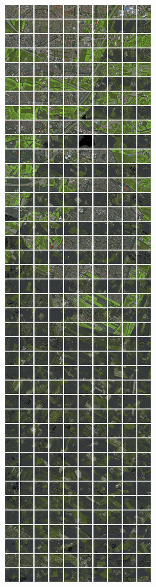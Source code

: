 <html>
<div>
<img src="https://github.com/HakkaTjakka/NL_TILE_MAP/blob/main/18/624/-1046/r.6240.-10460.png" height="44" width="44">
<img src="https://github.com/HakkaTjakka/NL_TILE_MAP/blob/main/18/624/-1046/r.6241.-10460.png" height="44" width="44">
<img src="https://github.com/HakkaTjakka/NL_TILE_MAP/blob/main/18/624/-1046/r.6242.-10460.png" height="44" width="44">
<img src="https://github.com/HakkaTjakka/NL_TILE_MAP/blob/main/18/624/-1046/r.6243.-10460.png" height="44" width="44">
<img src="https://github.com/HakkaTjakka/NL_TILE_MAP/blob/main/18/624/-1046/r.6244.-10460.png" height="44" width="44">
<img src="https://github.com/HakkaTjakka/NL_TILE_MAP/blob/main/18/624/-1046/r.6245.-10460.png" height="44" width="44">
<img src="https://github.com/HakkaTjakka/NL_TILE_MAP/blob/main/18/624/-1046/r.6246.-10460.png" height="44" width="44">
<img src="https://github.com/HakkaTjakka/NL_TILE_MAP/blob/main/18/624/-1046/r.6247.-10460.png" height="44" width="44">
<img src="https://github.com/HakkaTjakka/NL_TILE_MAP/blob/main/18/624/-1046/r.6248.-10460.png" height="44" width="44">
<img src="https://github.com/HakkaTjakka/NL_TILE_MAP/blob/main/18/624/-1046/r.6249.-10460.png" height="44" width="44">
<img src="https://github.com/HakkaTjakka/NL_TILE_MAP/blob/main/18/625/-1046/r.6250.-10460.png" height="44" width="44">
<img src="https://github.com/HakkaTjakka/NL_TILE_MAP/blob/main/18/625/-1046/r.6251.-10460.png" height="44" width="44">
<img src="https://github.com/HakkaTjakka/NL_TILE_MAP/blob/main/18/625/-1046/r.6252.-10460.png" height="44" width="44">
<img src="https://github.com/HakkaTjakka/NL_TILE_MAP/blob/main/18/625/-1046/r.6253.-10460.png" height="44" width="44">
<img src="https://github.com/HakkaTjakka/NL_TILE_MAP/blob/main/18/625/-1046/r.6254.-10460.png" height="44" width="44">
<img src="https://github.com/HakkaTjakka/NL_TILE_MAP/blob/main/18/625/-1046/r.6255.-10460.png" height="44" width="44">
<img src="https://github.com/HakkaTjakka/NL_TILE_MAP/blob/main/18/625/-1046/r.6256.-10460.png" height="44" width="44">
<img src="https://github.com/HakkaTjakka/NL_TILE_MAP/blob/main/18/625/-1046/r.6257.-10460.png" height="44" width="44">
<img src="https://github.com/HakkaTjakka/NL_TILE_MAP/blob/main/18/625/-1046/r.6258.-10460.png" height="44" width="44">
<img src="https://github.com/HakkaTjakka/NL_TILE_MAP/blob/main/18/625/-1046/r.6259.-10460.png" height="44" width="44">
<br>
<img src="https://github.com/HakkaTjakka/NL_TILE_MAP/blob/main/18/624/-1046/r.6240.-10459.png" height="44" width="44">
<img src="https://github.com/HakkaTjakka/NL_TILE_MAP/blob/main/18/624/-1046/r.6241.-10459.png" height="44" width="44">
<img src="https://github.com/HakkaTjakka/NL_TILE_MAP/blob/main/18/624/-1046/r.6242.-10459.png" height="44" width="44">
<img src="https://github.com/HakkaTjakka/NL_TILE_MAP/blob/main/18/624/-1046/r.6243.-10459.png" height="44" width="44">
<img src="https://github.com/HakkaTjakka/NL_TILE_MAP/blob/main/18/624/-1046/r.6244.-10459.png" height="44" width="44">
<img src="https://github.com/HakkaTjakka/NL_TILE_MAP/blob/main/18/624/-1046/r.6245.-10459.png" height="44" width="44">
<img src="https://github.com/HakkaTjakka/NL_TILE_MAP/blob/main/18/624/-1046/r.6246.-10459.png" height="44" width="44">
<img src="https://github.com/HakkaTjakka/NL_TILE_MAP/blob/main/18/624/-1046/r.6247.-10459.png" height="44" width="44">
<img src="https://github.com/HakkaTjakka/NL_TILE_MAP/blob/main/18/624/-1046/r.6248.-10459.png" height="44" width="44">
<img src="https://github.com/HakkaTjakka/NL_TILE_MAP/blob/main/18/624/-1046/r.6249.-10459.png" height="44" width="44">
<img src="https://github.com/HakkaTjakka/NL_TILE_MAP/blob/main/18/625/-1046/r.6250.-10459.png" height="44" width="44">
<img src="https://github.com/HakkaTjakka/NL_TILE_MAP/blob/main/18/625/-1046/r.6251.-10459.png" height="44" width="44">
<img src="https://github.com/HakkaTjakka/NL_TILE_MAP/blob/main/18/625/-1046/r.6252.-10459.png" height="44" width="44">
<img src="https://github.com/HakkaTjakka/NL_TILE_MAP/blob/main/18/625/-1046/r.6253.-10459.png" height="44" width="44">
<img src="https://github.com/HakkaTjakka/NL_TILE_MAP/blob/main/18/625/-1046/r.6254.-10459.png" height="44" width="44">
<img src="https://github.com/HakkaTjakka/NL_TILE_MAP/blob/main/18/625/-1046/r.6255.-10459.png" height="44" width="44">
<img src="https://github.com/HakkaTjakka/NL_TILE_MAP/blob/main/18/625/-1046/r.6256.-10459.png" height="44" width="44">
<img src="https://github.com/HakkaTjakka/NL_TILE_MAP/blob/main/18/625/-1046/r.6257.-10459.png" height="44" width="44">
<img src="https://github.com/HakkaTjakka/NL_TILE_MAP/blob/main/18/625/-1046/r.6258.-10459.png" height="44" width="44">
<img src="https://github.com/HakkaTjakka/NL_TILE_MAP/blob/main/18/625/-1046/r.6259.-10459.png" height="44" width="44">
<br>
<img src="https://github.com/HakkaTjakka/NL_TILE_MAP/blob/main/18/624/-1046/r.6240.-10458.png" height="44" width="44">
<img src="https://github.com/HakkaTjakka/NL_TILE_MAP/blob/main/18/624/-1046/r.6241.-10458.png" height="44" width="44">
<img src="https://github.com/HakkaTjakka/NL_TILE_MAP/blob/main/18/624/-1046/r.6242.-10458.png" height="44" width="44">
<img src="https://github.com/HakkaTjakka/NL_TILE_MAP/blob/main/18/624/-1046/r.6243.-10458.png" height="44" width="44">
<img src="https://github.com/HakkaTjakka/NL_TILE_MAP/blob/main/18/624/-1046/r.6244.-10458.png" height="44" width="44">
<img src="https://github.com/HakkaTjakka/NL_TILE_MAP/blob/main/18/624/-1046/r.6245.-10458.png" height="44" width="44">
<img src="https://github.com/HakkaTjakka/NL_TILE_MAP/blob/main/18/624/-1046/r.6246.-10458.png" height="44" width="44">
<img src="https://github.com/HakkaTjakka/NL_TILE_MAP/blob/main/18/624/-1046/r.6247.-10458.png" height="44" width="44">
<img src="https://github.com/HakkaTjakka/NL_TILE_MAP/blob/main/18/624/-1046/r.6248.-10458.png" height="44" width="44">
<img src="https://github.com/HakkaTjakka/NL_TILE_MAP/blob/main/18/624/-1046/r.6249.-10458.png" height="44" width="44">
<img src="https://github.com/HakkaTjakka/NL_TILE_MAP/blob/main/18/625/-1046/r.6250.-10458.png" height="44" width="44">
<img src="https://github.com/HakkaTjakka/NL_TILE_MAP/blob/main/18/625/-1046/r.6251.-10458.png" height="44" width="44">
<img src="https://github.com/HakkaTjakka/NL_TILE_MAP/blob/main/18/625/-1046/r.6252.-10458.png" height="44" width="44">
<img src="https://github.com/HakkaTjakka/NL_TILE_MAP/blob/main/18/625/-1046/r.6253.-10458.png" height="44" width="44">
<img src="https://github.com/HakkaTjakka/NL_TILE_MAP/blob/main/18/625/-1046/r.6254.-10458.png" height="44" width="44">
<img src="https://github.com/HakkaTjakka/NL_TILE_MAP/blob/main/18/625/-1046/r.6255.-10458.png" height="44" width="44">
<img src="https://github.com/HakkaTjakka/NL_TILE_MAP/blob/main/18/625/-1046/r.6256.-10458.png" height="44" width="44">
<img src="https://github.com/HakkaTjakka/NL_TILE_MAP/blob/main/18/625/-1046/r.6257.-10458.png" height="44" width="44">
<img src="https://github.com/HakkaTjakka/NL_TILE_MAP/blob/main/18/625/-1046/r.6258.-10458.png" height="44" width="44">
<img src="https://github.com/HakkaTjakka/NL_TILE_MAP/blob/main/18/625/-1046/r.6259.-10458.png" height="44" width="44">
<br>
<img src="https://github.com/HakkaTjakka/NL_TILE_MAP/blob/main/18/624/-1046/r.6240.-10457.png" height="44" width="44">
<img src="https://github.com/HakkaTjakka/NL_TILE_MAP/blob/main/18/624/-1046/r.6241.-10457.png" height="44" width="44">
<img src="https://github.com/HakkaTjakka/NL_TILE_MAP/blob/main/18/624/-1046/r.6242.-10457.png" height="44" width="44">
<img src="https://github.com/HakkaTjakka/NL_TILE_MAP/blob/main/18/624/-1046/r.6243.-10457.png" height="44" width="44">
<img src="https://github.com/HakkaTjakka/NL_TILE_MAP/blob/main/18/624/-1046/r.6244.-10457.png" height="44" width="44">
<img src="https://github.com/HakkaTjakka/NL_TILE_MAP/blob/main/18/624/-1046/r.6245.-10457.png" height="44" width="44">
<img src="https://github.com/HakkaTjakka/NL_TILE_MAP/blob/main/18/624/-1046/r.6246.-10457.png" height="44" width="44">
<img src="https://github.com/HakkaTjakka/NL_TILE_MAP/blob/main/18/624/-1046/r.6247.-10457.png" height="44" width="44">
<img src="https://github.com/HakkaTjakka/NL_TILE_MAP/blob/main/18/624/-1046/r.6248.-10457.png" height="44" width="44">
<img src="https://github.com/HakkaTjakka/NL_TILE_MAP/blob/main/18/624/-1046/r.6249.-10457.png" height="44" width="44">
<img src="https://github.com/HakkaTjakka/NL_TILE_MAP/blob/main/18/625/-1046/r.6250.-10457.png" height="44" width="44">
<img src="https://github.com/HakkaTjakka/NL_TILE_MAP/blob/main/18/625/-1046/r.6251.-10457.png" height="44" width="44">
<img src="https://github.com/HakkaTjakka/NL_TILE_MAP/blob/main/18/625/-1046/r.6252.-10457.png" height="44" width="44">
<img src="https://github.com/HakkaTjakka/NL_TILE_MAP/blob/main/18/625/-1046/r.6253.-10457.png" height="44" width="44">
<img src="https://github.com/HakkaTjakka/NL_TILE_MAP/blob/main/18/625/-1046/r.6254.-10457.png" height="44" width="44">
<img src="https://github.com/HakkaTjakka/NL_TILE_MAP/blob/main/18/625/-1046/r.6255.-10457.png" height="44" width="44">
<img src="https://github.com/HakkaTjakka/NL_TILE_MAP/blob/main/18/625/-1046/r.6256.-10457.png" height="44" width="44">
<img src="https://github.com/HakkaTjakka/NL_TILE_MAP/blob/main/18/625/-1046/r.6257.-10457.png" height="44" width="44">
<img src="https://github.com/HakkaTjakka/NL_TILE_MAP/blob/main/18/625/-1046/r.6258.-10457.png" height="44" width="44">
<img src="https://github.com/HakkaTjakka/NL_TILE_MAP/blob/main/18/625/-1046/r.6259.-10457.png" height="44" width="44">
<br>
<img src="https://github.com/HakkaTjakka/NL_TILE_MAP/blob/main/18/624/-1046/r.6240.-10456.png" height="44" width="44">
<img src="https://github.com/HakkaTjakka/NL_TILE_MAP/blob/main/18/624/-1046/r.6241.-10456.png" height="44" width="44">
<img src="https://github.com/HakkaTjakka/NL_TILE_MAP/blob/main/18/624/-1046/r.6242.-10456.png" height="44" width="44">
<img src="https://github.com/HakkaTjakka/NL_TILE_MAP/blob/main/18/624/-1046/r.6243.-10456.png" height="44" width="44">
<img src="https://github.com/HakkaTjakka/NL_TILE_MAP/blob/main/18/624/-1046/r.6244.-10456.png" height="44" width="44">
<img src="https://github.com/HakkaTjakka/NL_TILE_MAP/blob/main/18/624/-1046/r.6245.-10456.png" height="44" width="44">
<img src="https://github.com/HakkaTjakka/NL_TILE_MAP/blob/main/18/624/-1046/r.6246.-10456.png" height="44" width="44">
<img src="https://github.com/HakkaTjakka/NL_TILE_MAP/blob/main/18/624/-1046/r.6247.-10456.png" height="44" width="44">
<img src="https://github.com/HakkaTjakka/NL_TILE_MAP/blob/main/18/624/-1046/r.6248.-10456.png" height="44" width="44">
<img src="https://github.com/HakkaTjakka/NL_TILE_MAP/blob/main/18/624/-1046/r.6249.-10456.png" height="44" width="44">
<img src="https://github.com/HakkaTjakka/NL_TILE_MAP/blob/main/18/625/-1046/r.6250.-10456.png" height="44" width="44">
<img src="https://github.com/HakkaTjakka/NL_TILE_MAP/blob/main/18/625/-1046/r.6251.-10456.png" height="44" width="44">
<img src="https://github.com/HakkaTjakka/NL_TILE_MAP/blob/main/18/625/-1046/r.6252.-10456.png" height="44" width="44">
<img src="https://github.com/HakkaTjakka/NL_TILE_MAP/blob/main/18/625/-1046/r.6253.-10456.png" height="44" width="44">
<img src="https://github.com/HakkaTjakka/NL_TILE_MAP/blob/main/18/625/-1046/r.6254.-10456.png" height="44" width="44">
<img src="https://github.com/HakkaTjakka/NL_TILE_MAP/blob/main/18/625/-1046/r.6255.-10456.png" height="44" width="44">
<img src="https://github.com/HakkaTjakka/NL_TILE_MAP/blob/main/18/625/-1046/r.6256.-10456.png" height="44" width="44">
<img src="https://github.com/HakkaTjakka/NL_TILE_MAP/blob/main/18/625/-1046/r.6257.-10456.png" height="44" width="44">
<img src="https://github.com/HakkaTjakka/NL_TILE_MAP/blob/main/18/625/-1046/r.6258.-10456.png" height="44" width="44">
<img src="https://github.com/HakkaTjakka/NL_TILE_MAP/blob/main/18/625/-1046/r.6259.-10456.png" height="44" width="44">
<br>
<img src="https://github.com/HakkaTjakka/NL_TILE_MAP/blob/main/18/624/-1046/r.6240.-10455.png" height="44" width="44">
<img src="https://github.com/HakkaTjakka/NL_TILE_MAP/blob/main/18/624/-1046/r.6241.-10455.png" height="44" width="44">
<img src="https://github.com/HakkaTjakka/NL_TILE_MAP/blob/main/18/624/-1046/r.6242.-10455.png" height="44" width="44">
<img src="https://github.com/HakkaTjakka/NL_TILE_MAP/blob/main/18/624/-1046/r.6243.-10455.png" height="44" width="44">
<img src="https://github.com/HakkaTjakka/NL_TILE_MAP/blob/main/18/624/-1046/r.6244.-10455.png" height="44" width="44">
<img src="https://github.com/HakkaTjakka/NL_TILE_MAP/blob/main/18/624/-1046/r.6245.-10455.png" height="44" width="44">
<img src="https://github.com/HakkaTjakka/NL_TILE_MAP/blob/main/18/624/-1046/r.6246.-10455.png" height="44" width="44">
<img src="https://github.com/HakkaTjakka/NL_TILE_MAP/blob/main/18/624/-1046/r.6247.-10455.png" height="44" width="44">
<img src="https://github.com/HakkaTjakka/NL_TILE_MAP/blob/main/18/624/-1046/r.6248.-10455.png" height="44" width="44">
<img src="https://github.com/HakkaTjakka/NL_TILE_MAP/blob/main/18/624/-1046/r.6249.-10455.png" height="44" width="44">
<img src="https://github.com/HakkaTjakka/NL_TILE_MAP/blob/main/18/625/-1046/r.6250.-10455.png" height="44" width="44">
<img src="https://github.com/HakkaTjakka/NL_TILE_MAP/blob/main/18/625/-1046/r.6251.-10455.png" height="44" width="44">
<img src="https://github.com/HakkaTjakka/NL_TILE_MAP/blob/main/18/625/-1046/r.6252.-10455.png" height="44" width="44">
<img src="https://github.com/HakkaTjakka/NL_TILE_MAP/blob/main/18/625/-1046/r.6253.-10455.png" height="44" width="44">
<img src="https://github.com/HakkaTjakka/NL_TILE_MAP/blob/main/18/625/-1046/r.6254.-10455.png" height="44" width="44">
<img src="https://github.com/HakkaTjakka/NL_TILE_MAP/blob/main/18/625/-1046/r.6255.-10455.png" height="44" width="44">
<img src="https://github.com/HakkaTjakka/NL_TILE_MAP/blob/main/18/625/-1046/r.6256.-10455.png" height="44" width="44">
<img src="https://github.com/HakkaTjakka/NL_TILE_MAP/blob/main/18/625/-1046/r.6257.-10455.png" height="44" width="44">
<img src="https://github.com/HakkaTjakka/NL_TILE_MAP/blob/main/18/625/-1046/r.6258.-10455.png" height="44" width="44">
<img src="https://github.com/HakkaTjakka/NL_TILE_MAP/blob/main/18/625/-1046/r.6259.-10455.png" height="44" width="44">
<br>
<img src="https://github.com/HakkaTjakka/NL_TILE_MAP/blob/main/18/624/-1046/r.6240.-10454.png" height="44" width="44">
<img src="https://github.com/HakkaTjakka/NL_TILE_MAP/blob/main/18/624/-1046/r.6241.-10454.png" height="44" width="44">
<img src="https://github.com/HakkaTjakka/NL_TILE_MAP/blob/main/18/624/-1046/r.6242.-10454.png" height="44" width="44">
<img src="https://github.com/HakkaTjakka/NL_TILE_MAP/blob/main/18/624/-1046/r.6243.-10454.png" height="44" width="44">
<img src="https://github.com/HakkaTjakka/NL_TILE_MAP/blob/main/18/624/-1046/r.6244.-10454.png" height="44" width="44">
<img src="https://github.com/HakkaTjakka/NL_TILE_MAP/blob/main/18/624/-1046/r.6245.-10454.png" height="44" width="44">
<img src="https://github.com/HakkaTjakka/NL_TILE_MAP/blob/main/18/624/-1046/r.6246.-10454.png" height="44" width="44">
<img src="https://github.com/HakkaTjakka/NL_TILE_MAP/blob/main/18/624/-1046/r.6247.-10454.png" height="44" width="44">
<img src="https://github.com/HakkaTjakka/NL_TILE_MAP/blob/main/18/624/-1046/r.6248.-10454.png" height="44" width="44">
<img src="https://github.com/HakkaTjakka/NL_TILE_MAP/blob/main/18/624/-1046/r.6249.-10454.png" height="44" width="44">
<img src="https://github.com/HakkaTjakka/NL_TILE_MAP/blob/main/18/625/-1046/r.6250.-10454.png" height="44" width="44">
<img src="https://github.com/HakkaTjakka/NL_TILE_MAP/blob/main/18/625/-1046/r.6251.-10454.png" height="44" width="44">
<img src="https://github.com/HakkaTjakka/NL_TILE_MAP/blob/main/18/625/-1046/r.6252.-10454.png" height="44" width="44">
<img src="https://github.com/HakkaTjakka/NL_TILE_MAP/blob/main/18/625/-1046/r.6253.-10454.png" height="44" width="44">
<img src="https://github.com/HakkaTjakka/NL_TILE_MAP/blob/main/18/625/-1046/r.6254.-10454.png" height="44" width="44">
<img src="https://github.com/HakkaTjakka/NL_TILE_MAP/blob/main/18/625/-1046/r.6255.-10454.png" height="44" width="44">
<img src="https://github.com/HakkaTjakka/NL_TILE_MAP/blob/main/18/625/-1046/r.6256.-10454.png" height="44" width="44">
<img src="https://github.com/HakkaTjakka/NL_TILE_MAP/blob/main/18/625/-1046/r.6257.-10454.png" height="44" width="44">
<img src="https://github.com/HakkaTjakka/NL_TILE_MAP/blob/main/18/625/-1046/r.6258.-10454.png" height="44" width="44">
<img src="https://github.com/HakkaTjakka/NL_TILE_MAP/blob/main/18/625/-1046/r.6259.-10454.png" height="44" width="44">
<br>
<img src="https://github.com/HakkaTjakka/NL_TILE_MAP/blob/main/18/624/-1046/r.6240.-10453.png" height="44" width="44">
<img src="https://github.com/HakkaTjakka/NL_TILE_MAP/blob/main/18/624/-1046/r.6241.-10453.png" height="44" width="44">
<img src="https://github.com/HakkaTjakka/NL_TILE_MAP/blob/main/18/624/-1046/r.6242.-10453.png" height="44" width="44">
<img src="https://github.com/HakkaTjakka/NL_TILE_MAP/blob/main/18/624/-1046/r.6243.-10453.png" height="44" width="44">
<img src="https://github.com/HakkaTjakka/NL_TILE_MAP/blob/main/18/624/-1046/r.6244.-10453.png" height="44" width="44">
<img src="https://github.com/HakkaTjakka/NL_TILE_MAP/blob/main/18/624/-1046/r.6245.-10453.png" height="44" width="44">
<img src="https://github.com/HakkaTjakka/NL_TILE_MAP/blob/main/18/624/-1046/r.6246.-10453.png" height="44" width="44">
<img src="https://github.com/HakkaTjakka/NL_TILE_MAP/blob/main/18/624/-1046/r.6247.-10453.png" height="44" width="44">
<img src="https://github.com/HakkaTjakka/NL_TILE_MAP/blob/main/18/624/-1046/r.6248.-10453.png" height="44" width="44">
<img src="https://github.com/HakkaTjakka/NL_TILE_MAP/blob/main/18/624/-1046/r.6249.-10453.png" height="44" width="44">
<img src="https://github.com/HakkaTjakka/NL_TILE_MAP/blob/main/18/625/-1046/r.6250.-10453.png" height="44" width="44">
<img src="https://github.com/HakkaTjakka/NL_TILE_MAP/blob/main/18/625/-1046/r.6251.-10453.png" height="44" width="44">
<img src="https://github.com/HakkaTjakka/NL_TILE_MAP/blob/main/18/625/-1046/r.6252.-10453.png" height="44" width="44">
<img src="https://github.com/HakkaTjakka/NL_TILE_MAP/blob/main/18/625/-1046/r.6253.-10453.png" height="44" width="44">
<img src="https://github.com/HakkaTjakka/NL_TILE_MAP/blob/main/18/625/-1046/r.6254.-10453.png" height="44" width="44">
<img src="https://github.com/HakkaTjakka/NL_TILE_MAP/blob/main/18/625/-1046/r.6255.-10453.png" height="44" width="44">
<img src="https://github.com/HakkaTjakka/NL_TILE_MAP/blob/main/18/625/-1046/r.6256.-10453.png" height="44" width="44">
<img src="https://github.com/HakkaTjakka/NL_TILE_MAP/blob/main/18/625/-1046/r.6257.-10453.png" height="44" width="44">
<img src="https://github.com/HakkaTjakka/NL_TILE_MAP/blob/main/18/625/-1046/r.6258.-10453.png" height="44" width="44">
<img src="https://github.com/HakkaTjakka/NL_TILE_MAP/blob/main/18/625/-1046/r.6259.-10453.png" height="44" width="44">
<br>
<img src="https://github.com/HakkaTjakka/NL_TILE_MAP/blob/main/18/624/-1046/r.6240.-10452.png" height="44" width="44">
<img src="https://github.com/HakkaTjakka/NL_TILE_MAP/blob/main/18/624/-1046/r.6241.-10452.png" height="44" width="44">
<img src="https://github.com/HakkaTjakka/NL_TILE_MAP/blob/main/18/624/-1046/r.6242.-10452.png" height="44" width="44">
<img src="https://github.com/HakkaTjakka/NL_TILE_MAP/blob/main/18/624/-1046/r.6243.-10452.png" height="44" width="44">
<img src="https://github.com/HakkaTjakka/NL_TILE_MAP/blob/main/18/624/-1046/r.6244.-10452.png" height="44" width="44">
<img src="https://github.com/HakkaTjakka/NL_TILE_MAP/blob/main/18/624/-1046/r.6245.-10452.png" height="44" width="44">
<img src="https://github.com/HakkaTjakka/NL_TILE_MAP/blob/main/18/624/-1046/r.6246.-10452.png" height="44" width="44">
<img src="https://github.com/HakkaTjakka/NL_TILE_MAP/blob/main/18/624/-1046/r.6247.-10452.png" height="44" width="44">
<img src="https://github.com/HakkaTjakka/NL_TILE_MAP/blob/main/18/624/-1046/r.6248.-10452.png" height="44" width="44">
<img src="https://github.com/HakkaTjakka/NL_TILE_MAP/blob/main/18/624/-1046/r.6249.-10452.png" height="44" width="44">
<img src="https://github.com/HakkaTjakka/NL_TILE_MAP/blob/main/18/625/-1046/r.6250.-10452.png" height="44" width="44">
<img src="https://github.com/HakkaTjakka/NL_TILE_MAP/blob/main/18/625/-1046/r.6251.-10452.png" height="44" width="44">
<img src="https://github.com/HakkaTjakka/NL_TILE_MAP/blob/main/18/625/-1046/r.6252.-10452.png" height="44" width="44">
<img src="https://github.com/HakkaTjakka/NL_TILE_MAP/blob/main/18/625/-1046/r.6253.-10452.png" height="44" width="44">
<img src="https://github.com/HakkaTjakka/NL_TILE_MAP/blob/main/18/625/-1046/r.6254.-10452.png" height="44" width="44">
<img src="https://github.com/HakkaTjakka/NL_TILE_MAP/blob/main/18/625/-1046/r.6255.-10452.png" height="44" width="44">
<img src="https://github.com/HakkaTjakka/NL_TILE_MAP/blob/main/18/625/-1046/r.6256.-10452.png" height="44" width="44">
<img src="https://github.com/HakkaTjakka/NL_TILE_MAP/blob/main/18/625/-1046/r.6257.-10452.png" height="44" width="44">
<img src="https://github.com/HakkaTjakka/NL_TILE_MAP/blob/main/18/625/-1046/r.6258.-10452.png" height="44" width="44">
<img src="https://github.com/HakkaTjakka/NL_TILE_MAP/blob/main/18/625/-1046/r.6259.-10452.png" height="44" width="44">
<br>
<img src="https://github.com/HakkaTjakka/NL_TILE_MAP/blob/main/18/624/-1046/r.6240.-10451.png" height="44" width="44">
<img src="https://github.com/HakkaTjakka/NL_TILE_MAP/blob/main/18/624/-1046/r.6241.-10451.png" height="44" width="44">
<img src="https://github.com/HakkaTjakka/NL_TILE_MAP/blob/main/18/624/-1046/r.6242.-10451.png" height="44" width="44">
<img src="https://github.com/HakkaTjakka/NL_TILE_MAP/blob/main/18/624/-1046/r.6243.-10451.png" height="44" width="44">
<img src="https://github.com/HakkaTjakka/NL_TILE_MAP/blob/main/18/624/-1046/r.6244.-10451.png" height="44" width="44">
<img src="https://github.com/HakkaTjakka/NL_TILE_MAP/blob/main/18/624/-1046/r.6245.-10451.png" height="44" width="44">
<img src="https://github.com/HakkaTjakka/NL_TILE_MAP/blob/main/18/624/-1046/r.6246.-10451.png" height="44" width="44">
<img src="https://github.com/HakkaTjakka/NL_TILE_MAP/blob/main/18/624/-1046/r.6247.-10451.png" height="44" width="44">
<img src="https://github.com/HakkaTjakka/NL_TILE_MAP/blob/main/18/624/-1046/r.6248.-10451.png" height="44" width="44">
<img src="https://github.com/HakkaTjakka/NL_TILE_MAP/blob/main/18/624/-1046/r.6249.-10451.png" height="44" width="44">
<img src="https://github.com/HakkaTjakka/NL_TILE_MAP/blob/main/18/625/-1046/r.6250.-10451.png" height="44" width="44">
<img src="https://github.com/HakkaTjakka/NL_TILE_MAP/blob/main/18/625/-1046/r.6251.-10451.png" height="44" width="44">
<img src="https://github.com/HakkaTjakka/NL_TILE_MAP/blob/main/18/625/-1046/r.6252.-10451.png" height="44" width="44">
<img src="https://github.com/HakkaTjakka/NL_TILE_MAP/blob/main/18/625/-1046/r.6253.-10451.png" height="44" width="44">
<img src="https://github.com/HakkaTjakka/NL_TILE_MAP/blob/main/18/625/-1046/r.6254.-10451.png" height="44" width="44">
<img src="https://github.com/HakkaTjakka/NL_TILE_MAP/blob/main/18/625/-1046/r.6255.-10451.png" height="44" width="44">
<img src="https://github.com/HakkaTjakka/NL_TILE_MAP/blob/main/18/625/-1046/r.6256.-10451.png" height="44" width="44">
<img src="https://github.com/HakkaTjakka/NL_TILE_MAP/blob/main/18/625/-1046/r.6257.-10451.png" height="44" width="44">
<img src="https://github.com/HakkaTjakka/NL_TILE_MAP/blob/main/18/625/-1046/r.6258.-10451.png" height="44" width="44">
<img src="https://github.com/HakkaTjakka/NL_TILE_MAP/blob/main/18/625/-1046/r.6259.-10451.png" height="44" width="44">
<br>
<img src="https://github.com/HakkaTjakka/NL_TILE_MAP/blob/main/18/624/-1045/r.6240.-10450.png" height="44" width="44">
<img src="https://github.com/HakkaTjakka/NL_TILE_MAP/blob/main/18/624/-1045/r.6241.-10450.png" height="44" width="44">
<img src="https://github.com/HakkaTjakka/NL_TILE_MAP/blob/main/18/624/-1045/r.6242.-10450.png" height="44" width="44">
<img src="https://github.com/HakkaTjakka/NL_TILE_MAP/blob/main/18/624/-1045/r.6243.-10450.png" height="44" width="44">
<img src="https://github.com/HakkaTjakka/NL_TILE_MAP/blob/main/18/624/-1045/r.6244.-10450.png" height="44" width="44">
<img src="https://github.com/HakkaTjakka/NL_TILE_MAP/blob/main/18/624/-1045/r.6245.-10450.png" height="44" width="44">
<img src="https://github.com/HakkaTjakka/NL_TILE_MAP/blob/main/18/624/-1045/r.6246.-10450.png" height="44" width="44">
<img src="https://github.com/HakkaTjakka/NL_TILE_MAP/blob/main/18/624/-1045/r.6247.-10450.png" height="44" width="44">
<img src="https://github.com/HakkaTjakka/NL_TILE_MAP/blob/main/18/624/-1045/r.6248.-10450.png" height="44" width="44">
<img src="https://github.com/HakkaTjakka/NL_TILE_MAP/blob/main/18/624/-1045/r.6249.-10450.png" height="44" width="44">
<img src="https://github.com/HakkaTjakka/NL_TILE_MAP/blob/main/18/625/-1045/r.6250.-10450.png" height="44" width="44">
<img src="https://github.com/HakkaTjakka/NL_TILE_MAP/blob/main/18/625/-1045/r.6251.-10450.png" height="44" width="44">
<img src="https://github.com/HakkaTjakka/NL_TILE_MAP/blob/main/18/625/-1045/r.6252.-10450.png" height="44" width="44">
<img src="https://github.com/HakkaTjakka/NL_TILE_MAP/blob/main/18/625/-1045/r.6253.-10450.png" height="44" width="44">
<img src="https://github.com/HakkaTjakka/NL_TILE_MAP/blob/main/18/625/-1045/r.6254.-10450.png" height="44" width="44">
<img src="https://github.com/HakkaTjakka/NL_TILE_MAP/blob/main/18/625/-1045/r.6255.-10450.png" height="44" width="44">
<img src="https://github.com/HakkaTjakka/NL_TILE_MAP/blob/main/18/625/-1045/r.6256.-10450.png" height="44" width="44">
<img src="https://github.com/HakkaTjakka/NL_TILE_MAP/blob/main/18/625/-1045/r.6257.-10450.png" height="44" width="44">
<img src="https://github.com/HakkaTjakka/NL_TILE_MAP/blob/main/18/625/-1045/r.6258.-10450.png" height="44" width="44">
<img src="https://github.com/HakkaTjakka/NL_TILE_MAP/blob/main/18/625/-1045/r.6259.-10450.png" height="44" width="44">
<br>
<img src="https://github.com/HakkaTjakka/NL_TILE_MAP/blob/main/18/624/-1045/r.6240.-10449.png" height="44" width="44">
<img src="https://github.com/HakkaTjakka/NL_TILE_MAP/blob/main/18/624/-1045/r.6241.-10449.png" height="44" width="44">
<img src="https://github.com/HakkaTjakka/NL_TILE_MAP/blob/main/18/624/-1045/r.6242.-10449.png" height="44" width="44">
<img src="https://github.com/HakkaTjakka/NL_TILE_MAP/blob/main/18/624/-1045/r.6243.-10449.png" height="44" width="44">
<img src="https://github.com/HakkaTjakka/NL_TILE_MAP/blob/main/18/624/-1045/r.6244.-10449.png" height="44" width="44">
<img src="https://github.com/HakkaTjakka/NL_TILE_MAP/blob/main/18/624/-1045/r.6245.-10449.png" height="44" width="44">
<img src="https://github.com/HakkaTjakka/NL_TILE_MAP/blob/main/18/624/-1045/r.6246.-10449.png" height="44" width="44">
<img src="https://github.com/HakkaTjakka/NL_TILE_MAP/blob/main/18/624/-1045/r.6247.-10449.png" height="44" width="44">
<img src="https://github.com/HakkaTjakka/NL_TILE_MAP/blob/main/18/624/-1045/r.6248.-10449.png" height="44" width="44">
<img src="https://github.com/HakkaTjakka/NL_TILE_MAP/blob/main/18/624/-1045/r.6249.-10449.png" height="44" width="44">
<img src="https://github.com/HakkaTjakka/NL_TILE_MAP/blob/main/18/625/-1045/r.6250.-10449.png" height="44" width="44">
<img src="https://github.com/HakkaTjakka/NL_TILE_MAP/blob/main/18/625/-1045/r.6251.-10449.png" height="44" width="44">
<img src="https://github.com/HakkaTjakka/NL_TILE_MAP/blob/main/18/625/-1045/r.6252.-10449.png" height="44" width="44">
<img src="https://github.com/HakkaTjakka/NL_TILE_MAP/blob/main/18/625/-1045/r.6253.-10449.png" height="44" width="44">
<img src="https://github.com/HakkaTjakka/NL_TILE_MAP/blob/main/18/625/-1045/r.6254.-10449.png" height="44" width="44">
<img src="https://github.com/HakkaTjakka/NL_TILE_MAP/blob/main/18/625/-1045/r.6255.-10449.png" height="44" width="44">
<img src="https://github.com/HakkaTjakka/NL_TILE_MAP/blob/main/18/625/-1045/r.6256.-10449.png" height="44" width="44">
<img src="https://github.com/HakkaTjakka/NL_TILE_MAP/blob/main/18/625/-1045/r.6257.-10449.png" height="44" width="44">
<img src="https://github.com/HakkaTjakka/NL_TILE_MAP/blob/main/18/625/-1045/r.6258.-10449.png" height="44" width="44">
<img src="https://github.com/HakkaTjakka/NL_TILE_MAP/blob/main/18/625/-1045/r.6259.-10449.png" height="44" width="44">
<br>
<img src="https://github.com/HakkaTjakka/NL_TILE_MAP/blob/main/18/624/-1045/r.6240.-10448.png" height="44" width="44">
<img src="https://github.com/HakkaTjakka/NL_TILE_MAP/blob/main/18/624/-1045/r.6241.-10448.png" height="44" width="44">
<img src="https://github.com/HakkaTjakka/NL_TILE_MAP/blob/main/18/624/-1045/r.6242.-10448.png" height="44" width="44">
<img src="https://github.com/HakkaTjakka/NL_TILE_MAP/blob/main/18/624/-1045/r.6243.-10448.png" height="44" width="44">
<img src="https://github.com/HakkaTjakka/NL_TILE_MAP/blob/main/18/624/-1045/r.6244.-10448.png" height="44" width="44">
<img src="https://github.com/HakkaTjakka/NL_TILE_MAP/blob/main/18/624/-1045/r.6245.-10448.png" height="44" width="44">
<img src="https://github.com/HakkaTjakka/NL_TILE_MAP/blob/main/18/624/-1045/r.6246.-10448.png" height="44" width="44">
<img src="https://github.com/HakkaTjakka/NL_TILE_MAP/blob/main/18/624/-1045/r.6247.-10448.png" height="44" width="44">
<img src="https://github.com/HakkaTjakka/NL_TILE_MAP/blob/main/18/624/-1045/r.6248.-10448.png" height="44" width="44">
<img src="https://github.com/HakkaTjakka/NL_TILE_MAP/blob/main/18/624/-1045/r.6249.-10448.png" height="44" width="44">
<img src="https://github.com/HakkaTjakka/NL_TILE_MAP/blob/main/18/625/-1045/r.6250.-10448.png" height="44" width="44">
<img src="https://github.com/HakkaTjakka/NL_TILE_MAP/blob/main/18/625/-1045/r.6251.-10448.png" height="44" width="44">
<img src="https://github.com/HakkaTjakka/NL_TILE_MAP/blob/main/18/625/-1045/r.6252.-10448.png" height="44" width="44">
<img src="https://github.com/HakkaTjakka/NL_TILE_MAP/blob/main/18/625/-1045/r.6253.-10448.png" height="44" width="44">
<img src="https://github.com/HakkaTjakka/NL_TILE_MAP/blob/main/18/625/-1045/r.6254.-10448.png" height="44" width="44">
<img src="https://github.com/HakkaTjakka/NL_TILE_MAP/blob/main/18/625/-1045/r.6255.-10448.png" height="44" width="44">
<img src="https://github.com/HakkaTjakka/NL_TILE_MAP/blob/main/18/625/-1045/r.6256.-10448.png" height="44" width="44">
<img src="https://github.com/HakkaTjakka/NL_TILE_MAP/blob/main/18/625/-1045/r.6257.-10448.png" height="44" width="44">
<img src="https://github.com/HakkaTjakka/NL_TILE_MAP/blob/main/18/625/-1045/r.6258.-10448.png" height="44" width="44">
<img src="https://github.com/HakkaTjakka/NL_TILE_MAP/blob/main/18/625/-1045/r.6259.-10448.png" height="44" width="44">
<br>
<img src="https://github.com/HakkaTjakka/NL_TILE_MAP/blob/main/18/624/-1045/r.6240.-10447.png" height="44" width="44">
<img src="https://github.com/HakkaTjakka/NL_TILE_MAP/blob/main/18/624/-1045/r.6241.-10447.png" height="44" width="44">
<img src="https://github.com/HakkaTjakka/NL_TILE_MAP/blob/main/18/624/-1045/r.6242.-10447.png" height="44" width="44">
<img src="https://github.com/HakkaTjakka/NL_TILE_MAP/blob/main/18/624/-1045/r.6243.-10447.png" height="44" width="44">
<img src="https://github.com/HakkaTjakka/NL_TILE_MAP/blob/main/18/624/-1045/r.6244.-10447.png" height="44" width="44">
<img src="https://github.com/HakkaTjakka/NL_TILE_MAP/blob/main/18/624/-1045/r.6245.-10447.png" height="44" width="44">
<img src="https://github.com/HakkaTjakka/NL_TILE_MAP/blob/main/18/624/-1045/r.6246.-10447.png" height="44" width="44">
<img src="https://github.com/HakkaTjakka/NL_TILE_MAP/blob/main/18/624/-1045/r.6247.-10447.png" height="44" width="44">
<img src="https://github.com/HakkaTjakka/NL_TILE_MAP/blob/main/18/624/-1045/r.6248.-10447.png" height="44" width="44">
<img src="https://github.com/HakkaTjakka/NL_TILE_MAP/blob/main/18/624/-1045/r.6249.-10447.png" height="44" width="44">
<img src="https://github.com/HakkaTjakka/NL_TILE_MAP/blob/main/18/625/-1045/r.6250.-10447.png" height="44" width="44">
<img src="https://github.com/HakkaTjakka/NL_TILE_MAP/blob/main/18/625/-1045/r.6251.-10447.png" height="44" width="44">
<img src="https://github.com/HakkaTjakka/NL_TILE_MAP/blob/main/18/625/-1045/r.6252.-10447.png" height="44" width="44">
<img src="https://github.com/HakkaTjakka/NL_TILE_MAP/blob/main/18/625/-1045/r.6253.-10447.png" height="44" width="44">
<img src="https://github.com/HakkaTjakka/NL_TILE_MAP/blob/main/18/625/-1045/r.6254.-10447.png" height="44" width="44">
<img src="https://github.com/HakkaTjakka/NL_TILE_MAP/blob/main/18/625/-1045/r.6255.-10447.png" height="44" width="44">
<img src="https://github.com/HakkaTjakka/NL_TILE_MAP/blob/main/18/625/-1045/r.6256.-10447.png" height="44" width="44">
<img src="https://github.com/HakkaTjakka/NL_TILE_MAP/blob/main/18/625/-1045/r.6257.-10447.png" height="44" width="44">
<img src="https://github.com/HakkaTjakka/NL_TILE_MAP/blob/main/18/625/-1045/r.6258.-10447.png" height="44" width="44">
<img src="https://github.com/HakkaTjakka/NL_TILE_MAP/blob/main/18/625/-1045/r.6259.-10447.png" height="44" width="44">
<br>
<img src="https://github.com/HakkaTjakka/NL_TILE_MAP/blob/main/18/624/-1045/r.6240.-10446.png" height="44" width="44">
<img src="https://github.com/HakkaTjakka/NL_TILE_MAP/blob/main/18/624/-1045/r.6241.-10446.png" height="44" width="44">
<img src="https://github.com/HakkaTjakka/NL_TILE_MAP/blob/main/18/624/-1045/r.6242.-10446.png" height="44" width="44">
<img src="https://github.com/HakkaTjakka/NL_TILE_MAP/blob/main/18/624/-1045/r.6243.-10446.png" height="44" width="44">
<img src="https://github.com/HakkaTjakka/NL_TILE_MAP/blob/main/18/624/-1045/r.6244.-10446.png" height="44" width="44">
<img src="https://github.com/HakkaTjakka/NL_TILE_MAP/blob/main/18/624/-1045/r.6245.-10446.png" height="44" width="44">
<img src="https://github.com/HakkaTjakka/NL_TILE_MAP/blob/main/18/624/-1045/r.6246.-10446.png" height="44" width="44">
<img src="https://github.com/HakkaTjakka/NL_TILE_MAP/blob/main/18/624/-1045/r.6247.-10446.png" height="44" width="44">
<img src="https://github.com/HakkaTjakka/NL_TILE_MAP/blob/main/18/624/-1045/r.6248.-10446.png" height="44" width="44">
<img src="https://github.com/HakkaTjakka/NL_TILE_MAP/blob/main/18/624/-1045/r.6249.-10446.png" height="44" width="44">
<img src="https://github.com/HakkaTjakka/NL_TILE_MAP/blob/main/18/625/-1045/r.6250.-10446.png" height="44" width="44">
<img src="https://github.com/HakkaTjakka/NL_TILE_MAP/blob/main/18/625/-1045/r.6251.-10446.png" height="44" width="44">
<img src="https://github.com/HakkaTjakka/NL_TILE_MAP/blob/main/18/625/-1045/r.6252.-10446.png" height="44" width="44">
<img src="https://github.com/HakkaTjakka/NL_TILE_MAP/blob/main/18/625/-1045/r.6253.-10446.png" height="44" width="44">
<img src="https://github.com/HakkaTjakka/NL_TILE_MAP/blob/main/18/625/-1045/r.6254.-10446.png" height="44" width="44">
<img src="https://github.com/HakkaTjakka/NL_TILE_MAP/blob/main/18/625/-1045/r.6255.-10446.png" height="44" width="44">
<img src="https://github.com/HakkaTjakka/NL_TILE_MAP/blob/main/18/625/-1045/r.6256.-10446.png" height="44" width="44">
<img src="https://github.com/HakkaTjakka/NL_TILE_MAP/blob/main/18/625/-1045/r.6257.-10446.png" height="44" width="44">
<img src="https://github.com/HakkaTjakka/NL_TILE_MAP/blob/main/18/625/-1045/r.6258.-10446.png" height="44" width="44">
<img src="https://github.com/HakkaTjakka/NL_TILE_MAP/blob/main/18/625/-1045/r.6259.-10446.png" height="44" width="44">
<br>
<img src="https://github.com/HakkaTjakka/NL_TILE_MAP/blob/main/18/624/-1045/r.6240.-10445.png" height="44" width="44">
<img src="https://github.com/HakkaTjakka/NL_TILE_MAP/blob/main/18/624/-1045/r.6241.-10445.png" height="44" width="44">
<img src="https://github.com/HakkaTjakka/NL_TILE_MAP/blob/main/18/624/-1045/r.6242.-10445.png" height="44" width="44">
<img src="https://github.com/HakkaTjakka/NL_TILE_MAP/blob/main/18/624/-1045/r.6243.-10445.png" height="44" width="44">
<img src="https://github.com/HakkaTjakka/NL_TILE_MAP/blob/main/18/624/-1045/r.6244.-10445.png" height="44" width="44">
<img src="https://github.com/HakkaTjakka/NL_TILE_MAP/blob/main/18/624/-1045/r.6245.-10445.png" height="44" width="44">
<img src="https://github.com/HakkaTjakka/NL_TILE_MAP/blob/main/18/624/-1045/r.6246.-10445.png" height="44" width="44">
<img src="https://github.com/HakkaTjakka/NL_TILE_MAP/blob/main/18/624/-1045/r.6247.-10445.png" height="44" width="44">
<img src="https://github.com/HakkaTjakka/NL_TILE_MAP/blob/main/18/624/-1045/r.6248.-10445.png" height="44" width="44">
<img src="https://github.com/HakkaTjakka/NL_TILE_MAP/blob/main/18/624/-1045/r.6249.-10445.png" height="44" width="44">
<img src="https://github.com/HakkaTjakka/NL_TILE_MAP/blob/main/18/625/-1045/r.6250.-10445.png" height="44" width="44">
<img src="https://github.com/HakkaTjakka/NL_TILE_MAP/blob/main/18/625/-1045/r.6251.-10445.png" height="44" width="44">
<img src="https://github.com/HakkaTjakka/NL_TILE_MAP/blob/main/18/625/-1045/r.6252.-10445.png" height="44" width="44">
<img src="https://github.com/HakkaTjakka/NL_TILE_MAP/blob/main/18/625/-1045/r.6253.-10445.png" height="44" width="44">
<img src="https://github.com/HakkaTjakka/NL_TILE_MAP/blob/main/18/625/-1045/r.6254.-10445.png" height="44" width="44">
<img src="https://github.com/HakkaTjakka/NL_TILE_MAP/blob/main/18/625/-1045/r.6255.-10445.png" height="44" width="44">
<img src="https://github.com/HakkaTjakka/NL_TILE_MAP/blob/main/18/625/-1045/r.6256.-10445.png" height="44" width="44">
<img src="https://github.com/HakkaTjakka/NL_TILE_MAP/blob/main/18/625/-1045/r.6257.-10445.png" height="44" width="44">
<img src="https://github.com/HakkaTjakka/NL_TILE_MAP/blob/main/18/625/-1045/r.6258.-10445.png" height="44" width="44">
<img src="https://github.com/HakkaTjakka/NL_TILE_MAP/blob/main/18/625/-1045/r.6259.-10445.png" height="44" width="44">
<br>
<img src="https://github.com/HakkaTjakka/NL_TILE_MAP/blob/main/18/624/-1045/r.6240.-10444.png" height="44" width="44">
<img src="https://github.com/HakkaTjakka/NL_TILE_MAP/blob/main/18/624/-1045/r.6241.-10444.png" height="44" width="44">
<img src="https://github.com/HakkaTjakka/NL_TILE_MAP/blob/main/18/624/-1045/r.6242.-10444.png" height="44" width="44">
<img src="https://github.com/HakkaTjakka/NL_TILE_MAP/blob/main/18/624/-1045/r.6243.-10444.png" height="44" width="44">
<img src="https://github.com/HakkaTjakka/NL_TILE_MAP/blob/main/18/624/-1045/r.6244.-10444.png" height="44" width="44">
<img src="https://github.com/HakkaTjakka/NL_TILE_MAP/blob/main/18/624/-1045/r.6245.-10444.png" height="44" width="44">
<img src="https://github.com/HakkaTjakka/NL_TILE_MAP/blob/main/18/624/-1045/r.6246.-10444.png" height="44" width="44">
<img src="https://github.com/HakkaTjakka/NL_TILE_MAP/blob/main/18/624/-1045/r.6247.-10444.png" height="44" width="44">
<img src="https://github.com/HakkaTjakka/NL_TILE_MAP/blob/main/18/624/-1045/r.6248.-10444.png" height="44" width="44">
<img src="https://github.com/HakkaTjakka/NL_TILE_MAP/blob/main/18/624/-1045/r.6249.-10444.png" height="44" width="44">
<img src="https://github.com/HakkaTjakka/NL_TILE_MAP/blob/main/18/625/-1045/r.6250.-10444.png" height="44" width="44">
<img src="https://github.com/HakkaTjakka/NL_TILE_MAP/blob/main/18/625/-1045/r.6251.-10444.png" height="44" width="44">
<img src="https://github.com/HakkaTjakka/NL_TILE_MAP/blob/main/18/625/-1045/r.6252.-10444.png" height="44" width="44">
<img src="https://github.com/HakkaTjakka/NL_TILE_MAP/blob/main/18/625/-1045/r.6253.-10444.png" height="44" width="44">
<img src="https://github.com/HakkaTjakka/NL_TILE_MAP/blob/main/18/625/-1045/r.6254.-10444.png" height="44" width="44">
<img src="https://github.com/HakkaTjakka/NL_TILE_MAP/blob/main/18/625/-1045/r.6255.-10444.png" height="44" width="44">
<img src="https://github.com/HakkaTjakka/NL_TILE_MAP/blob/main/18/625/-1045/r.6256.-10444.png" height="44" width="44">
<img src="https://github.com/HakkaTjakka/NL_TILE_MAP/blob/main/18/625/-1045/r.6257.-10444.png" height="44" width="44">
<img src="https://github.com/HakkaTjakka/NL_TILE_MAP/blob/main/18/625/-1045/r.6258.-10444.png" height="44" width="44">
<img src="https://github.com/HakkaTjakka/NL_TILE_MAP/blob/main/18/625/-1045/r.6259.-10444.png" height="44" width="44">
<br>
<img src="https://github.com/HakkaTjakka/NL_TILE_MAP/blob/main/18/624/-1045/r.6240.-10443.png" height="44" width="44">
<img src="https://github.com/HakkaTjakka/NL_TILE_MAP/blob/main/18/624/-1045/r.6241.-10443.png" height="44" width="44">
<img src="https://github.com/HakkaTjakka/NL_TILE_MAP/blob/main/18/624/-1045/r.6242.-10443.png" height="44" width="44">
<img src="https://github.com/HakkaTjakka/NL_TILE_MAP/blob/main/18/624/-1045/r.6243.-10443.png" height="44" width="44">
<img src="https://github.com/HakkaTjakka/NL_TILE_MAP/blob/main/18/624/-1045/r.6244.-10443.png" height="44" width="44">
<img src="https://github.com/HakkaTjakka/NL_TILE_MAP/blob/main/18/624/-1045/r.6245.-10443.png" height="44" width="44">
<img src="https://github.com/HakkaTjakka/NL_TILE_MAP/blob/main/18/624/-1045/r.6246.-10443.png" height="44" width="44">
<img src="https://github.com/HakkaTjakka/NL_TILE_MAP/blob/main/18/624/-1045/r.6247.-10443.png" height="44" width="44">
<img src="https://github.com/HakkaTjakka/NL_TILE_MAP/blob/main/18/624/-1045/r.6248.-10443.png" height="44" width="44">
<img src="https://github.com/HakkaTjakka/NL_TILE_MAP/blob/main/18/624/-1045/r.6249.-10443.png" height="44" width="44">
<img src="https://github.com/HakkaTjakka/NL_TILE_MAP/blob/main/18/625/-1045/r.6250.-10443.png" height="44" width="44">
<img src="https://github.com/HakkaTjakka/NL_TILE_MAP/blob/main/18/625/-1045/r.6251.-10443.png" height="44" width="44">
<img src="https://github.com/HakkaTjakka/NL_TILE_MAP/blob/main/18/625/-1045/r.6252.-10443.png" height="44" width="44">
<img src="https://github.com/HakkaTjakka/NL_TILE_MAP/blob/main/18/625/-1045/r.6253.-10443.png" height="44" width="44">
<img src="https://github.com/HakkaTjakka/NL_TILE_MAP/blob/main/18/625/-1045/r.6254.-10443.png" height="44" width="44">
<img src="https://github.com/HakkaTjakka/NL_TILE_MAP/blob/main/18/625/-1045/r.6255.-10443.png" height="44" width="44">
<img src="https://github.com/HakkaTjakka/NL_TILE_MAP/blob/main/18/625/-1045/r.6256.-10443.png" height="44" width="44">
<img src="https://github.com/HakkaTjakka/NL_TILE_MAP/blob/main/18/625/-1045/r.6257.-10443.png" height="44" width="44">
<img src="https://github.com/HakkaTjakka/NL_TILE_MAP/blob/main/18/625/-1045/r.6258.-10443.png" height="44" width="44">
<img src="https://github.com/HakkaTjakka/NL_TILE_MAP/blob/main/18/625/-1045/r.6259.-10443.png" height="44" width="44">
<br>
<img src="https://github.com/HakkaTjakka/NL_TILE_MAP/blob/main/18/624/-1045/r.6240.-10442.png" height="44" width="44">
<img src="https://github.com/HakkaTjakka/NL_TILE_MAP/blob/main/18/624/-1045/r.6241.-10442.png" height="44" width="44">
<img src="https://github.com/HakkaTjakka/NL_TILE_MAP/blob/main/18/624/-1045/r.6242.-10442.png" height="44" width="44">
<img src="https://github.com/HakkaTjakka/NL_TILE_MAP/blob/main/18/624/-1045/r.6243.-10442.png" height="44" width="44">
<img src="https://github.com/HakkaTjakka/NL_TILE_MAP/blob/main/18/624/-1045/r.6244.-10442.png" height="44" width="44">
<img src="https://github.com/HakkaTjakka/NL_TILE_MAP/blob/main/18/624/-1045/r.6245.-10442.png" height="44" width="44">
<img src="https://github.com/HakkaTjakka/NL_TILE_MAP/blob/main/18/624/-1045/r.6246.-10442.png" height="44" width="44">
<img src="https://github.com/HakkaTjakka/NL_TILE_MAP/blob/main/18/624/-1045/r.6247.-10442.png" height="44" width="44">
<img src="https://github.com/HakkaTjakka/NL_TILE_MAP/blob/main/18/624/-1045/r.6248.-10442.png" height="44" width="44">
<img src="https://github.com/HakkaTjakka/NL_TILE_MAP/blob/main/18/624/-1045/r.6249.-10442.png" height="44" width="44">
<img src="https://github.com/HakkaTjakka/NL_TILE_MAP/blob/main/18/625/-1045/r.6250.-10442.png" height="44" width="44">
<img src="https://github.com/HakkaTjakka/NL_TILE_MAP/blob/main/18/625/-1045/r.6251.-10442.png" height="44" width="44">
<img src="https://github.com/HakkaTjakka/NL_TILE_MAP/blob/main/18/625/-1045/r.6252.-10442.png" height="44" width="44">
<img src="https://github.com/HakkaTjakka/NL_TILE_MAP/blob/main/18/625/-1045/r.6253.-10442.png" height="44" width="44">
<img src="https://github.com/HakkaTjakka/NL_TILE_MAP/blob/main/18/625/-1045/r.6254.-10442.png" height="44" width="44">
<img src="https://github.com/HakkaTjakka/NL_TILE_MAP/blob/main/18/625/-1045/r.6255.-10442.png" height="44" width="44">
<img src="https://github.com/HakkaTjakka/NL_TILE_MAP/blob/main/18/625/-1045/r.6256.-10442.png" height="44" width="44">
<img src="https://github.com/HakkaTjakka/NL_TILE_MAP/blob/main/18/625/-1045/r.6257.-10442.png" height="44" width="44">
<img src="https://github.com/HakkaTjakka/NL_TILE_MAP/blob/main/18/625/-1045/r.6258.-10442.png" height="44" width="44">
<img src="https://github.com/HakkaTjakka/NL_TILE_MAP/blob/main/18/625/-1045/r.6259.-10442.png" height="44" width="44">
<br>
<img src="https://github.com/HakkaTjakka/NL_TILE_MAP/blob/main/18/624/-1045/r.6240.-10441.png" height="44" width="44">
<img src="https://github.com/HakkaTjakka/NL_TILE_MAP/blob/main/18/624/-1045/r.6241.-10441.png" height="44" width="44">
<img src="https://github.com/HakkaTjakka/NL_TILE_MAP/blob/main/18/624/-1045/r.6242.-10441.png" height="44" width="44">
<img src="https://github.com/HakkaTjakka/NL_TILE_MAP/blob/main/18/624/-1045/r.6243.-10441.png" height="44" width="44">
<img src="https://github.com/HakkaTjakka/NL_TILE_MAP/blob/main/18/624/-1045/r.6244.-10441.png" height="44" width="44">
<img src="https://github.com/HakkaTjakka/NL_TILE_MAP/blob/main/18/624/-1045/r.6245.-10441.png" height="44" width="44">
<img src="https://github.com/HakkaTjakka/NL_TILE_MAP/blob/main/18/624/-1045/r.6246.-10441.png" height="44" width="44">
<img src="https://github.com/HakkaTjakka/NL_TILE_MAP/blob/main/18/624/-1045/r.6247.-10441.png" height="44" width="44">
<img src="https://github.com/HakkaTjakka/NL_TILE_MAP/blob/main/18/624/-1045/r.6248.-10441.png" height="44" width="44">
<img src="https://github.com/HakkaTjakka/NL_TILE_MAP/blob/main/18/624/-1045/r.6249.-10441.png" height="44" width="44">
<img src="https://github.com/HakkaTjakka/NL_TILE_MAP/blob/main/18/625/-1045/r.6250.-10441.png" height="44" width="44">
<img src="https://github.com/HakkaTjakka/NL_TILE_MAP/blob/main/18/625/-1045/r.6251.-10441.png" height="44" width="44">
<img src="https://github.com/HakkaTjakka/NL_TILE_MAP/blob/main/18/625/-1045/r.6252.-10441.png" height="44" width="44">
<img src="https://github.com/HakkaTjakka/NL_TILE_MAP/blob/main/18/625/-1045/r.6253.-10441.png" height="44" width="44">
<img src="https://github.com/HakkaTjakka/NL_TILE_MAP/blob/main/18/625/-1045/r.6254.-10441.png" height="44" width="44">
<img src="https://github.com/HakkaTjakka/NL_TILE_MAP/blob/main/18/625/-1045/r.6255.-10441.png" height="44" width="44">
<img src="https://github.com/HakkaTjakka/NL_TILE_MAP/blob/main/18/625/-1045/r.6256.-10441.png" height="44" width="44">
<img src="https://github.com/HakkaTjakka/NL_TILE_MAP/blob/main/18/625/-1045/r.6257.-10441.png" height="44" width="44">
<img src="https://github.com/HakkaTjakka/NL_TILE_MAP/blob/main/18/625/-1045/r.6258.-10441.png" height="44" width="44">
<img src="https://github.com/HakkaTjakka/NL_TILE_MAP/blob/main/18/625/-1045/r.6259.-10441.png" height="44" width="44">
<br>
</div>
</html>

